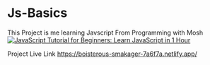 # Js-Basics

This Project is me learning Javscript From Programming with Mosh [![JavaScript Tutorial for Beginners: Learn JavaScript in 1 Hour](https://img.youtube.com/vi/W6NZfCO5SIk/0.jpg)](https://www.youtube.com/watch?v=W6NZfCO5SIk)

Project Live Link <https://boisterous-smakager-7a6f7a.netlify.app/>
